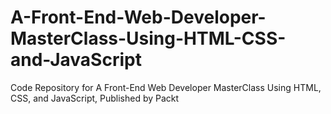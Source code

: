 # A-Front-End-Web-Developer-MasterClass-Using-HTML-CSS-and-JavaScript
Code Repository for A Front-End Web Developer MasterClass Using HTML, CSS, and JavaScript, Published by Packt
